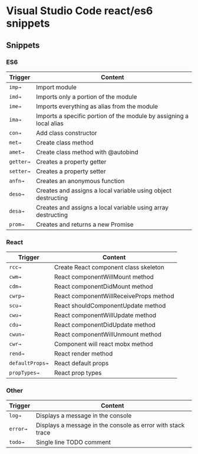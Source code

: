 # Visual Studio Code react/es6 snippets

## Snippets

### ES6

|  Trigger  | Content |
| --------- | ------- |
| `imp→`    | Import module |
| `imd→`    | Imports only a portion of the module |
| `ime→`    | Imports everything as alias from the module |
| `ima→`    | Imports a specific portion of the module by assigning a local alias |
| `con→`    | Add class constructor |
| `met→`    | Create class method |
| `amet→`   | Create class method with @autobind |
| `getter→` | Creates a property getter |
| `setter→` | Creates a property setter |
| `anfn→`   | Creates an anonymous function |
| `deso→`   | Creates and assigns a local variable using object destructing |
| `desa→`   | Creates and assigns a local variable using array destructing |
| `prom→`   | Creates and returns a new Promise |

### React

|  Trigger        | Content |
| --------------- | ------- |
| `rcc→`          | Create React component class skeleton |
| `cwm→`          | React componentWillMount method |
| `cdm→`          | React componentDidMount method |
| `cwrp→`         | React componentWillReceiveProps method |
| `scu→`          | React shouldComponentUpdate method |
| `cwu→`          | React componentWillUpdate method |
| `cdu→`          | React componentDidUpdate method |
| `cwun→`         | React componentWillUnmount method |
| `cwr→`          | Component will react mobx method |
| `rend→`         | React render method |
| `defaultProps→` | React default props |
| `propTypes→`    | React prop types |

### Other

|  Trigger  | Content |
| --------- | ------- |
| `log→`    | Displays a message in the console |
| `error→`  | Displays a message in the console as error with stack trace |
| `todo→`   | Single line TODO comment |